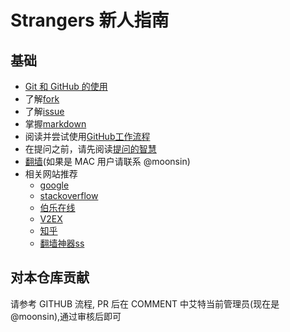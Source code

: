 ﻿# Strangers 新人指南




## 基础

 - [Git 和 GitHub 的使用](https://github.com/langker/newcomer/blob/master/Basic/git-and-github.md)
 - 了解[fork](https://guides.github.com/activities/forking/)
 - 了解[issue](https://guides.github.com/features/issues/)
 - 掌握[markdown](https://guides.github.com/features/mastering-markdown/)
 - 阅读并尝试使用[GitHub工作流程](https://guides.github.com/introduction/flow/)
 - 在提问之前，请先阅读[提问的智慧](https://github.com/FredWe/How-To-Ask-Questions-The-Smart-Way/blob/master/README-zh_CN.md)
 - [翻墙](http://www.appifan.com/jc/201209/35517.html)(如果是 MAC 用户请联系 @moonsin)
 - 相关网站推荐
    * [google](https://www.google.com.hk/)
    * [stackoverflow](https://stackoverflow.com/)
    * [伯乐在线](http://blog.jobbole.com/)
    * [V2EX](http://www.v2ex.com/)
    * [知乎](http://www.zhihu.com)
    * [翻墙神器ss](https://github.com/shadowsocks/shadowsocks)
    



## 对本仓库贡献
请参考 GITHUB 流程, PR 后在 COMMENT 中艾特当前管理员(现在是@moonsin),通过审核后即可
